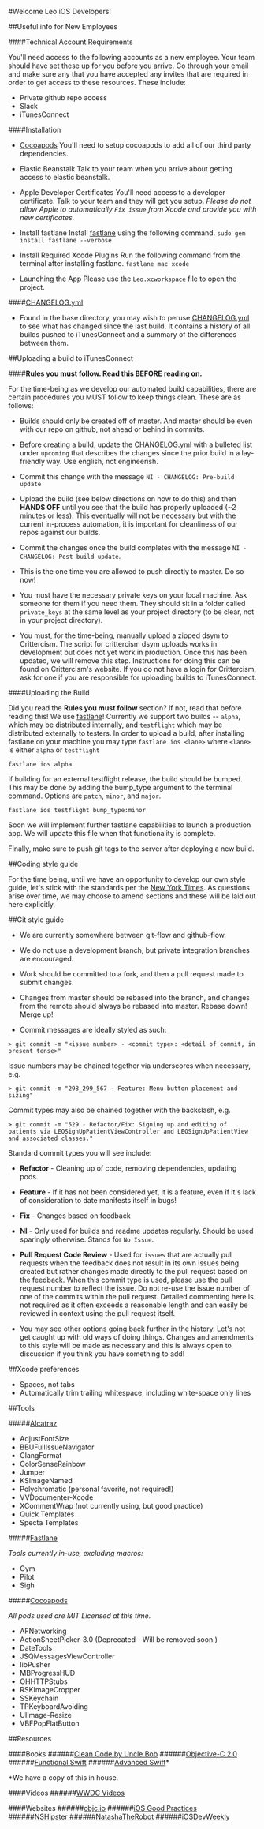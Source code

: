 #Welcome Leo iOS Developers!


##Useful info for New Employees


####Technical Account Requirements

You'll need access to the following accounts as a new employee. Your team should have set these up for you before you arrive. Go through your email and make sure any that you have accepted any invites that are required in order to get access to these resources. These include:

* Private github repo access
* Slack
* iTunesConnect


####Installation

* [Cocoapods](www.cocoapods.org)
You'll need to setup cocoapods to add all of our third party dependencies.

* Elastic Beanstalk
Talk to your team when you arrive about getting access to elastic beanstalk.

* Apple Developer Certificates
You'll need access to a developer certificate. Talk to your team and they will get you setup. *Please do not allow Apple to automatically `Fix issue` from Xcode and provide you with new certificates.*

* Install fastlane
Install [fastlane](https://fastlane.tools/) using the following command.
```sudo gem install fastlane --verbose```

* Install Required Xcode Plugins
Run the following command from the terminal after installing fastlane.
```fastlane mac xcode```

* Launching the App
Please use the `Leo.xcworkspace` file to open the project.

####[CHANGELOG.yml](CHANGELOG.yml)

* Found in the base directory, you may wish to peruse [CHANGELOG.yml](CHANGELOG.yml) to see what has changed since the last build. It contains a history of all builds pushed to iTunesConnect and a summary of the differences between them.

##Uploading a build to iTunesConnect

####**Rules you must follow. Read this BEFORE reading on.**

For the time-being as we develop our automated build capabilities, there are certain procedures you MUST follow to keep things clean. These are as follows:

* Builds should only be created off of master. And master should be even with our repo on github, not ahead or behind in commits.

* Before creating a build, update the [CHANGELOG.yml](CHANGELOG.yml) with a bulleted list under `upcoming` that describes the changes since the prior build in a lay-friendly way. Use english, not engineerish.

* Commit this change with the message `NI - CHANGELOG: Pre-build update`

* Upload the build (see below directions on how to do this) and then **HANDS OFF** until you see that the build has properly uploaded (~2 minutes or less). This eventually will not be necessary but with the current in-process automation, it is important for cleanliness of our repos against our builds.

* Commit the changes once the build completes with the message `NI - CHANGELOG: Post-build update`.

* This is the one time you are allowed to push directly to master. Do so now!

* You must have the necessary private keys on your local machine. Ask someone for them if you need them. They should sit in a folder called `private_keys` at the same level as your project directory (to be clear, not in your project directory).

* You must, for the time-being, manually upload a zipped dsym to Crittercism. The script for crittercism dsym uploads works in development but does not yet work in production. Once this has been updated, we will remove this step. Instructions for doing this can be found on Crittercism's website. If you do not have a login for Crittercism, ask for one if you are responsible for uploading builds to iTunesConnect.

####Uploading the Build

Did you read the **Rules you must follow** section? If not, read that before reading this! We use [fastlane](https://fastlane.tools/)! Currently we support two builds -- `alpha`, which may be distributed internally, and `testflight` which may be distributed externally to testers. In order to upload a build, after installing fastlane on your machine you may type `fastlane ios <lane>` where `<lane>` is either `alpha` or `testflight`

```
fastlane ios alpha
```

If building for an external testflight release, the build should be bumped. This may be done by adding the bump_type argument to the terminal command. Options are `patch`, `minor`, and `major`.

```
fastlane ios testflight bump_type:minor
```
Soon we will implement further fastlane capabilities to launch a production app. We will update this file when that functionality is complete.

Finally, make sure to push git tags to the server after deploying a new build.

##Coding style guide

For the time being, until we have an opportunity to develop our own style guide, let's stick with the standards per the [New York Times](https://github.com/NYTimes/objective-c-style-guide). As questions arise over time, we may choose to amend sections and these will be laid out here explicitly.

##Git style guide

* We are currently somewhere between git-flow and github-flow.


* We do not use a development branch, but private integration branches are encouraged.


* Work should be committed to a fork, and then a pull request made to submit changes.


* Changes from master should be rebased into the branch, and changes from the remote should always be rebased into master. Rebase down! Merge up!


* Commit messages are ideally styled as such:

```
> git commit -m "<issue number> - <commit type>: <detail of commit, in present tense>"
```

Issue numbers may be chained together via underscores when necessary, e.g.

```
> git commit -m "298_299_567 - Feature: Menu button placement and sizing"
```

Commit types may also be chained together with the backslash, e.g.

```
> git commit -m "529 - Refactor/Fix: Signing up and editing of patients via LEOSignUpPatientViewController and LEOSignUpPatientView and associated classes."
```

Standard commit types you will see include:
* **Refactor** - Cleaning up of code, removing dependencies, updating pods.

* **Feature** - If it has not been considered yet, it is a feature, even if it's lack of consideration to date manifests itself in bugs!

* **Fix** - Changes based on feedback

* **NI** - Only used for builds and readme updates regularly. Should be used sparingly otherwise. Stands for `No Issue`.

* **Pull Request Code Review** - Used for `issues` that are actually pull requests when the feedback does not result in its own issues being created but rather changes made directly to the pull request based on the feedback. When this commit type is used, please use the pull request number to reflect the issue. Do not re-use the issue number of one of the commits within the pull request. Detailed commenting here is not required as it often exceeds a reasonable length and can easily be reviewed in context using the pull request itself.

* You may see other options going back further in the history. Let's not get caught up with old ways of doing things. Changes and amendments to this style will be made as necessary and this is always open to discussion if you think you have something to add!


##Xcode preferences

* Spaces, not tabs
* Automatically trim trailing whitespace, including white-space only lines

##Tools

#####[Alcatraz](http://www.alcatraz.io)

* AdjustFontSize
* BBUFullIssueNavigator
* ClangFormat
* ColorSenseRainbow
* Jumper
* KSImageNamed
* Polychromatic (personal favorite, not required!)
* VVDocumenter-Xcode
* XCommentWrap (not currently using, but good practice)
* Quick Templates
* Specta Templates


#####[Fastlane](http://www.fastlane.tools)

_Tools currently in-use, excluding macros:_

* Gym
* Pilot
* Sigh


#####[Cocoapods](http://www.cocoapods.org)

_All pods used are MIT Licensed at this time._

* AFNetworking
* ActionSheetPicker-3.0 (Deprecated - Will be removed soon.)
* DateTools
* JSQMessagesViewController
* libPusher
* MBProgressHUD
* OHHTTPStubs
* RSKImageCropper
* SSKeychain
* TPKeyboardAvoiding
* UIImage-Resize
* VBFPopFlatButton


##Resources


####Books
######[Clean Code by Uncle Bob](http://amzn.com/0132350882)
######[Objective-C 2.0](http://amzn.com/0321917014)
######[Functional Swift](https://www.objc.io/books/functional-swift/)
######[Advanced Swift](https://www.objc.io/books/advanced-swift/)*

*We have a copy of this in house.

####Videos
######[WWDC Videos](https://developer.apple.com/videos/wwdc2015/)


####Websites
######[objc.io](http://www.objc.io)
######[iOS Good Practices](https://github.com/futurice/ios-good-practices)
######[NSHipster](http://www.nshipster.com)
######[NatashaTheRobot](http://natashatherobot.com/)
######[iOSDevWeekly](https://iosdevweekly.com/)

